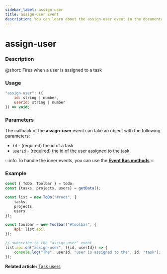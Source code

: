 ```yaml
---
sidebar_label: assign-user
title: assign-user Event
description: You can learn about the assign-user event in the documentation of the DHTMLX JavaScript To Do List library. Browse developer guides and API reference, try out code examples and live demos, and download a free 30-day evaluation version of DHTMLX To Do List.
---
```


# assign-user

### Description

@short: Fires when a user is assigned to a task

### Usage

~~~js
"assign-user": ({
    id: string | number,
    userId: string | number
}) => void;
~~~

### Parameters

The callback of the **assign-user** event can take an object with the following parameters:

- `id` - (required) the id of a task
- `userId` - (required) the id of the user assigned to the task

:::info
To handle the inner events, you can use the [**Event Bus methods**](category/event-bus-methods.md)
:::

### Example

~~~js {15-17}
const { ToDo, Toolbar } = todo;
const {tasks, projects, users} = getData();

const list = new ToDo("#root", {
	tasks,
    projects,
    users
});

const toolbar = new Toolbar("#toolbar", {
	api: list.api,
});

// subscribe to the "assign-user" event
list.api.on("assign-user", ({id, userId}) => {
    console.log("The", userId, "user is assigned to the", id, "task"); 
});
~~~

**Related article:** [Task users](guides/task_users.md)